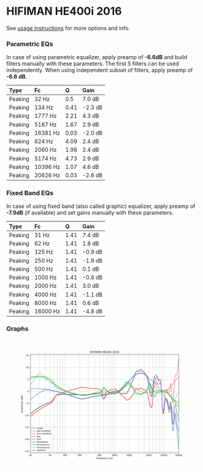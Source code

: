 # HIFIMAN HE400i 2016
See [usage instructions](https://github.com/jaakkopasanen/AutoEq#usage) for more options and info.

### Parametric EQs
In case of using parametric equalizer, apply preamp of **-6.6dB** and build filters manually
with these parameters. The first 5 filters can be used independently.
When using independent subset of filters, apply preamp of **-6.6 dB**.

| Type    | Fc       |    Q | Gain    |
|:--------|:---------|:-----|:--------|
| Peaking | 32 Hz    | 0.5  | 7.0 dB  |
| Peaking | 134 Hz   | 0.41 | -2.3 dB |
| Peaking | 1777 Hz  | 2.21 | 4.3 dB  |
| Peaking | 5187 Hz  | 1.67 | 2.9 dB  |
| Peaking | 16381 Hz | 0.03 | -2.0 dB |
| Peaking | 624 Hz   | 4.09 | 2.4 dB  |
| Peaking | 2060 Hz  | 1.98 | 2.4 dB  |
| Peaking | 5174 Hz  | 4.73 | 2.9 dB  |
| Peaking | 10396 Hz | 1.07 | 4.6 dB  |
| Peaking | 20626 Hz | 0.03 | -2.6 dB |

### Fixed Band EQs
In case of using fixed band (also called graphic) equalizer, apply preamp of **-7.9dB**
(if available) and set gains manually with these parameters.

| Type    | Fc       |    Q | Gain    |
|:--------|:---------|:-----|:--------|
| Peaking | 31 Hz    | 1.41 | 7.4 dB  |
| Peaking | 62 Hz    | 1.41 | 1.8 dB  |
| Peaking | 125 Hz   | 1.41 | -0.9 dB |
| Peaking | 250 Hz   | 1.41 | -1.9 dB |
| Peaking | 500 Hz   | 1.41 | 0.1 dB  |
| Peaking | 1000 Hz  | 1.41 | -0.8 dB |
| Peaking | 2000 Hz  | 1.41 | 3.0 dB  |
| Peaking | 4000 Hz  | 1.41 | -1.1 dB |
| Peaking | 8000 Hz  | 1.41 | 0.6 dB  |
| Peaking | 16000 Hz | 1.41 | -4.8 dB |

### Graphs
![](./HIFIMAN%20HE400i%202016.png)